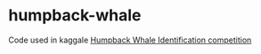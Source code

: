 # humpback-whale

Code used in kaggale [Humpback Whale Identification competition](https://www.kaggle.com/c/humpback-whale-identification)
